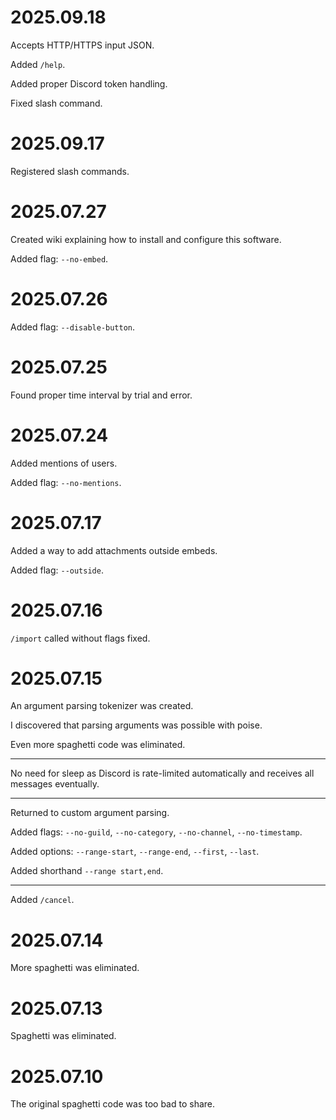 # 2025.09.18

Accepts HTTP/HTTPS input JSON.

Added `/help`.

Added proper Discord token handling.

Fixed slash command.

# 2025.09.17

Registered slash commands.

# 2025.07.27

Created wiki explaining how to install and configure this software.

Added flag: `--no-embed`.

# 2025.07.26

Added flag: `--disable-button`.

# 2025.07.25

Found proper time interval by trial and error.

# 2025.07.24

Added mentions of users.

Added flag: `--no-mentions`.

# 2025.07.17

Added a way to add attachments outside embeds.

Added flag: `--outside`.

# 2025.07.16

`/import` called without flags fixed.

# 2025.07.15

An argument parsing tokenizer was created.

I discovered that parsing arguments was possible with poise.

Even more spaghetti code was eliminated.

---

No need for sleep as Discord is rate-limited automatically and receives all messages eventually.

---

Returned to custom argument parsing.

Added flags: `--no-guild`, `--no-category`, `--no-channel`, `--no-timestamp`.

Added options: `--range-start`, `--range-end`, `--first`, `--last`.

Added shorthand `--range start,end`.

---

Added `/cancel`.

# 2025.07.14

More spaghetti was eliminated.

# 2025.07.13

Spaghetti was eliminated.

# 2025.07.10

The original spaghetti code was too bad to share.